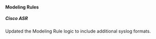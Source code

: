 
#### Modeling Rules

##### Cisco ASR

Updated the Modeling Rule logic to include additional syslog formats.
